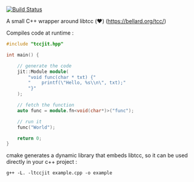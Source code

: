 [![Build Status](https://app.travis-ci.com/jrialland/tccjit.svg?branch=master)](https://app.travis-ci.com/github/jrialland/tccjit)

A small C++ wrapper around libtcc (❤️) (https://bellard.org/tcc/)

Compiles code at runtime :

```c++
#include "tccjit.hpp"

int main() {

    // generate the code
    jit::Module module(
        "void func(char * txt) {"
        "    printf(\"Hello, %s\\n\", txt);"
        "}"
    );

    // fetch the function
    auto func = module.fn<void(char*)>("func");

    // run it
    func("World");

    return 0;
}
```



cmake generates a dynamic library that embeds libtcc, so it can be used directly in your c++ project :

```
g++ -L. -ltccjit example.cpp -o example
```
